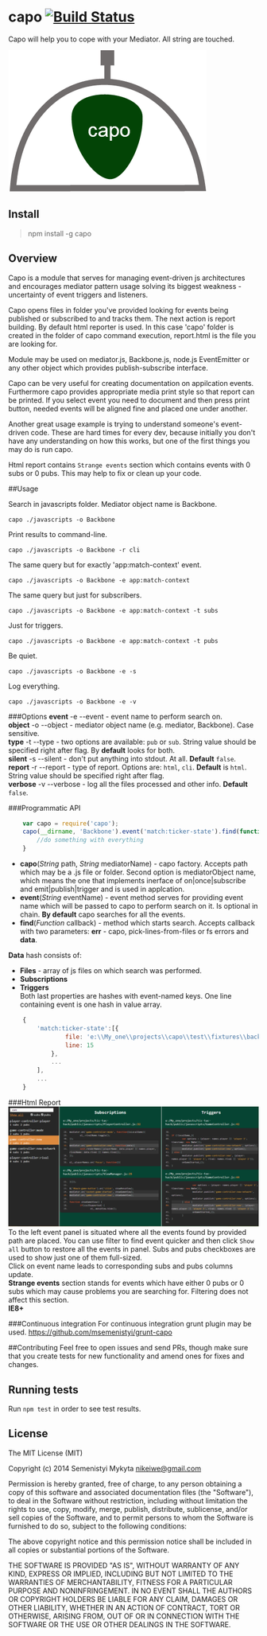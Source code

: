 capo [![Build Status](https://travis-ci.org/msemenistyi/capo.png?branch=master)](https://travis-ci.org/msemenistyi/capo)
====

Capo will help you to cope with your Mediator. All string are touched.

![Capo](images/capo-logo.png)

## Install
> npm install -g capo

## Overview
Capo is a module that serves for managing event-driven js architectures and 
encourages mediator pattern usage solving its biggest weakness - uncertainty
of event triggers and listeners.   

Capo opens files in folder you've provided looking for events being
published or subscribed to and tracks them. The next action is report building.
By default html reporter is used. In this case 'capo' folder is created in the 
folder of capo command execution, report.html is the file you are looking for.

Module may be used on mediator.js, Backbone.js, node.js EventEmitter or any other
object which provides publish-subscribe interface. 

Capo can be very useful for creating documentation on appilcation events. 
Furthermore capo provides appropriate media print style so that report can be printed.
If you select event you need to document and then press print button, needed 
events will be aligned fine and placed one under another.

Another great usage example is trying to understand someone's event-driven code. These
are hard times for every dev, because initially you don't have any understanding
on how this works, but one of the first things you may do is run capo.

Html report contains `Strange events` section which contains events with 0 subs or
0 pubs. This may help to fix or clean up your code.

##Usage

Search in javascripts folder. Mediator object name is Backbone.
```
capo ./javascripts -o Backbone
```

Print results to command-line.
```
capo ./javascripts -o Backbone -r cli
```

The same query but for exactly 'app:match-context' event.
```
capo ./javascripts -o Backbone -e app:match-context
```

The same query but just for subscribers.
```
capo ./javascripts -o Backbone -e app:match-context -t subs
```

Just for triggers.
```
capo ./javascripts -o Backbone -e app:match-context -t pubs
```

Be quiet.
```
capo ./javascripts -o Backbone -e -s
```

Log everything.
```
capo ./javascripts -o Backbone -e -v
```

###Options
**event**   -e --event - event name to perform search on.  
**object**  -o --object - mediator object name (e.g. mediator, Backbone). Case sensitive.  
**type**    -t --type - two options are available: `pub` or `sub`. String value
should be specified right after flag. By **default** looks for both.  
**silent**  -s --silent - don't put anything into stdout. At all. **Default** `false`.  
**report**  -r --report - type of report. Options are: `html`, `cli`. **Default**
is `html`. String value should be specified right after flag.  
**verbose** -v --verbose - log all the files processed and other info. **Default** `false`.

###Programmatic API

```js
	var capo = require('capo');
	capo(__dirname, 'Backbone').event('match:ticker-state').find(function(err, data){
		//do something with everything
	}

```
- **capo**(*String* path, *String* mediatorName) - capo factory. Accepts path which
may be a .js file or folder. Second option is mediatorObject name, which means
the one that implements inerface of on|once|subscribe and emit|publish|trigger
and is used in applcation.  
- **event**(*String* eventName) - event method serves for providing event name
which will be passed to capo to perform search on it. Is optional in chain. 
**By default** capo searches for all the events.  
- **find**(*Function* callback) - method which starts search. Accepts callback with
two parameters: **err** - capo, pick-lines-from-files or fs errors and **data**.  

**Data** hash consists of:  
- **Files** - array of js files on which search was performed.  
- **Subscriptions**  
- **Triggers**   
Both last properties are hashes with event-named keys. One line containing event
is one hash in value array.

```js
	{ 
		'match:ticker-state':[{ 
				file: 'e:\\My_one\\projects\\capo\\test\\fixtures\\backbone_listen_to.js',
				line: 15 
			}, 
			...
		],
		...
	}
```


###Html Report
![Html Report](images/capo-html-report.png)
To the left event panel is situated where all the events found by provided 
path are placed. You can use filter to find event quicker and then click `Show all`
button to restore all the events in panel. Subs and pubs checkboxes are used to 
show just one of them full-sized.  
Click on event name leads to corresponding subs and pubs columns update.  
**Strange events** section stands for events which have either 0 pubs or 0 subs 
which may cause problems you are searching for. Filtering does not affect this section.    
**IE8+**

###Continuous integration
For continuous integration grunt plugin may be used.
[https://github.com/msemenistyi/grunt-capo ](https://github.com/msemenistyi/grunt-capo)

##Contributing
Feel free to open issues and send PRs, though make sure that you create tests
for new functionality and amend ones for fixes and changes. 

## Running tests
Run `npm test` in order to see test results.

## License

The MIT License (MIT)

Copyright (c) 2014 Semenistyi Mykyta nikeiwe@gmail.com

Permission is hereby granted, free of charge, to any person obtaining a copy
of this software and associated documentation files (the "Software"), to deal
in the Software without restriction, including without limitation the rights
to use, copy, modify, merge, publish, distribute, sublicense, and/or sell
copies of the Software, and to permit persons to whom the Software is
furnished to do so, subject to the following conditions:

The above copyright notice and this permission notice shall be included in
all copies or substantial portions of the Software.

THE SOFTWARE IS PROVIDED "AS IS", WITHOUT WARRANTY OF ANY KIND, EXPRESS OR
IMPLIED, INCLUDING BUT NOT LIMITED TO THE WARRANTIES OF MERCHANTABILITY,
FITNESS FOR A PARTICULAR PURPOSE AND NONINFRINGEMENT. IN NO EVENT SHALL THE
AUTHORS OR COPYRIGHT HOLDERS BE LIABLE FOR ANY CLAIM, DAMAGES OR OTHER
LIABILITY, WHETHER IN AN ACTION OF CONTRACT, TORT OR OTHERWISE, ARISING FROM,
OUT OF OR IN CONNECTION WITH THE SOFTWARE OR THE USE OR OTHER DEALINGS IN
THE SOFTWARE.
